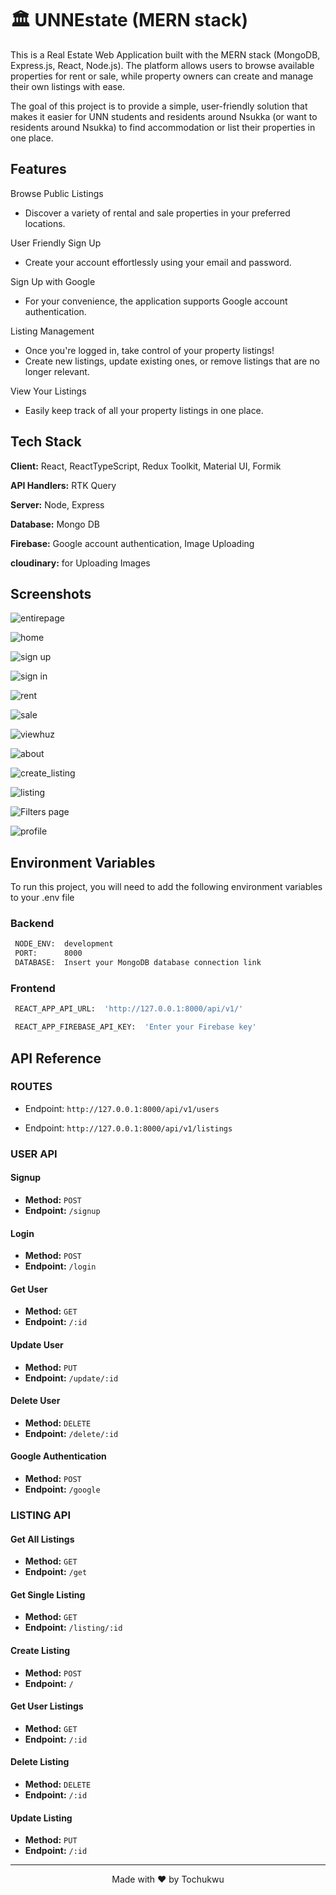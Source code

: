 
# 🏛 UNNEstate (MERN stack)

This is a Real Estate Web Application built with the MERN stack (MongoDB, Express.js, React, Node.js).
The platform allows users to browse available properties for rent or sale, while property owners can create and manage their own listings with ease.

The goal of this project is to provide a simple, user-friendly solution that makes it easier for UNN students and residents around Nsukka (or want to residents around Nsukka) to find accommodation or list their properties in one place.


## Features
Browse Public Listings
- Discover a variety of rental and sale properties in your preferred locations.

User Friendly Sign Up
- Create your account effortlessly using your email and password.

Sign Up with Google
-  For your convenience, the application supports Google account authentication.

Listing Management
- Once you're logged in, take control of your property listings!
- Create new listings, update existing ones, or remove listings that are no longer relevant.

View Your Listings
- Easily keep track of all your property listings in one place.

## Tech Stack

**Client:** React, ReactTypeScript, Redux Toolkit, Material UI, Formik

**API Handlers:** RTK Query

**Server:** Node, Express

**Database:** Mongo DB

**Firebase:** Google account authentication, Image Uploading

**cloudinary:**  for Uploading Images







## Screenshots

![entirepage](https://i.postimg.cc/tJgwgQLT/entirepage.png)

![home](https://i.postimg.cc/jCYnvZxH/home.png)

![sign up](https://i.postimg.cc/28FXh57t/signup.png)

![sign in](https://i.postimg.cc/bYWxsRhN/login.png)

![rent](https://i.postimg.cc/253Hs7Np/renthuz.png)

![sale](https://i.postimg.cc/6pbcf42M/salehuz.png)

![viewhuz](https://i.postimg.cc/P5Mxg1zM/viewhuz.png)

![about](https://i.postimg.cc/gcChYkVx/aboutpg.png)

![create_listing](https://i.postimg.cc/MG6KWg3M/createlisting.png)

![listing](https://i.postimg.cc/2SqgnGqc/listing.png)

![Filters page](https://i.postimg.cc/XJSMjz8S/filterpage.png)

![profile](https://i.postimg.cc/vmzDgWC2/profile.png)


## Environment Variables

To run this project, you will need to add the following environment variables to your .env file

### Backend ###

```bash
 NODE_ENV:  development
 PORT:      8000
 DATABASE:  Insert your MongoDB database connection link
```

### Frontend ###

```bash
 REACT_APP_API_URL:  'http://127.0.0.1:8000/api/v1/'
```

```bash
 REACT_APP_FIREBASE_API_KEY:  'Enter your Firebase key'
```


## API Reference

### ROUTES

- Endpoint: `http://127.0.0.1:8000/api/v1/users`

- Endpoint: `http://127.0.0.1:8000/api/v1/listings`

### USER API

#### Signup
- **Method:** `POST`
- **Endpoint:** `/signup`

#### Login
- **Method:** `POST`
- **Endpoint:** `/login`

#### Get User
- **Method:** `GET`
- **Endpoint:** `/:id`

#### Update User
- **Method:** `PUT`
- **Endpoint:** `/update/:id`

#### Delete User
- **Method:** `DELETE`
- **Endpoint:** `/delete/:id`

#### Google Authentication
- **Method:** `POST`
- **Endpoint:** `/google`

### LISTING API

#### Get All Listings
- **Method:** `GET`
- **Endpoint:** `/get`

#### Get Single Listing
- **Method:** `GET`
- **Endpoint:** `/listing/:id`

#### Create Listing
- **Method:** `POST`
- **Endpoint:** `/`

#### Get User Listings
- **Method:** `GET`
- **Endpoint:** `/:id`

#### Delete Listing
- **Method:** `DELETE`
- **Endpoint:** `/:id`

#### Update Listing
- **Method:** `PUT`
- **Endpoint:** `/:id`

<div  align="center">

---

Made with ❤️ by Tochukwu

</div>
